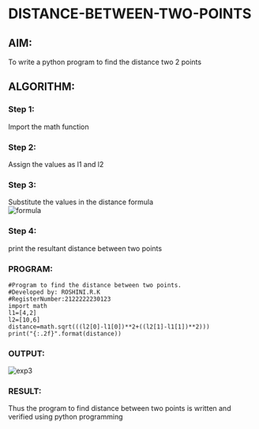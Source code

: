 # DISTANCE-BETWEEN-TWO-POINTS

## AIM:
To write a python program to find the distance two 2 points
## ALGORITHM:
### Step 1: 
Import the math function
### Step 2:
Assign the values as l1 and l2
### Step 3: 
Substitute the values in the distance formula  
![formula](/formula.jpg)
### Step 4:
print the resultant distance between two points
### PROGRAM:
```
#Program to find the distance between two points.
#Developed by: ROSHINI.R.K
#RegisterNumber:2122222230123
import math
l1=[4,2]
l2=[10,6]
distance=math.sqrt(((l2[0]-l1[0])**2+((l2[1]-l1[1])**2)))
print("{:.2f}".format(distance))
```
  


### OUTPUT:
![exp3](https://user-images.githubusercontent.com/118956165/227850793-150e4939-a679-4fcc-9270-babc3f5e244d.png)




### RESULT:
Thus the program to find distance between two points is written and verified using python programming


